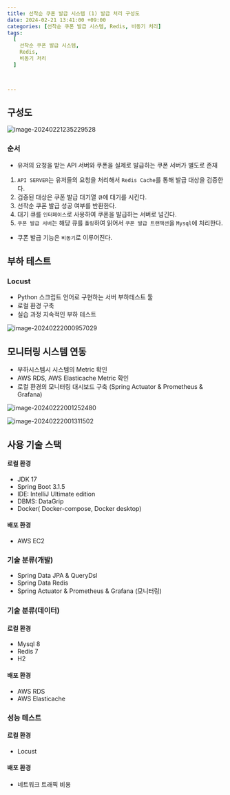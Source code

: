 ```yaml
---
title: 선착순 쿠폰 발급 시스템 (1) 발급 처리 구성도
date: 2024-02-21 13:41:00 +09:00
categories: [선착순 쿠폰 발급 시스템, Redis, 비동기 처리]
tags:
  [
    선착순 쿠폰 발급 시스템,
    Redis,
    비동기 처리
  ]



---
```


## 구성도

![image-20240221235229528](https://raw.githubusercontent.com/vivalahm/img/master/uPic/image-20240221235229528.png?token=GHSAT0AAAAAACM2LYXV3UGT2CNPLBWNVHROZOWETSQ)

### 순서

- 유저의 요청을 받는 API 서버와 쿠폰을 실제로 발급하는 쿠폰 서버가 별도로 존재

1. `API SERVER`는 유저들의 요청을 처리해서 `Redis Cache`를 통해 발급 대상을 검증한다.
1. 검증된 대상은 쿠폰 발급 대기열 `큐`에 대기를 시킨다.
1. 선착순 쿠폰 발급 성공 여부를 반환한다.
1. 대기 큐를 `인터페이스`로 사용하여 쿠폰을 발급하는 서버로 넘긴다.
1. `쿠폰 발급 서버`는 해당 큐를 `폴링`하여 읽어서 `쿠폰 발급 트랜잭션`을 `Mysql`에 처리한다.

- 쿠폰 발급 기능은 `비동기`로 이루어진다.



## 부하 테스트

### Locust

- Python 스크립트 언어로 구현하는 서버 부하테스트 툴
- 로컬 환경 구축
- 실습 과정 지속적인 부하 테스트

![image-20240222000957029](https://raw.githubusercontent.com/vivalahm/img/master/uPic/image-20240222000957029.png?token=GHSAT0AAAAAACM2LYXVOHNGCK3M5HH5JVCCZOWEUMQ)



## 모니터링 시스템 연동

- 부하시스템시 시스템의 Metric 확인
- AWS RDS, AWS Elasticache Metric 확인
- 로컬 환경의 모니터링 대시보드 구축 (Spring Actuator & Prometheus & Grafana)

![image-20240222001252480](https://raw.githubusercontent.com/vivalahm/img/master/uPic/image-20240222001252480.png?token=GHSAT0AAAAAACM2LYXVADRS4U7YQ3XTYIEMZOWEUYA)

![image-20240222001311502](https://raw.githubusercontent.com/vivalahm/img/master/uPic/image-20240222001311502.png?token=GHSAT0AAAAAACM2LYXVMYGVS632MLGLU4RAZOWEVCQ)



## 사용 기술 스택

#### 로컬 환경

- JDK 17
- Spring Boot 3.1.5
- IDE: IntelliJ Ultimate edition
- DBMS: DataGrip
- Docker( Docker-compose, Docker desktop)

#### 배포 환경

- AWS EC2

### 기술 분류(개발)

- Spring Data JPA & QueryDsl
- Spring Data Redis
- Spring Actuator & Prometheus & Grafana (모니터링)

### 기술 분류(데이터)

#### 로컬 환경

- Mysql 8
- Redis 7
- H2

#### 배포 환경

- AWS RDS
- AWS Elasticache

### 성능 테스트

#### 로컬 환경

- Locust

#### 배포 환경

- 네트워크 트래픽 비용